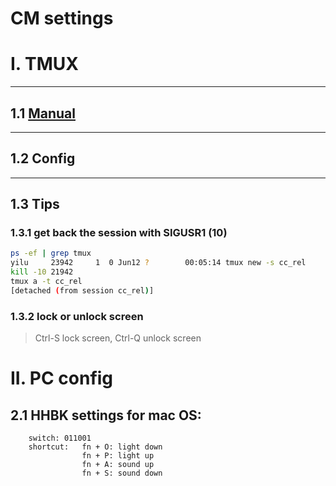 # CM settings #
# I. TMUX
---
## 1.1 [Manual](http://man.openbsd.org/cgi-bin/man.cgi/OpenBSD-current/man1/tmux.1?query=tmux%26amp;sec=1)

---
## 1.2 Config

---
## 1.3 Tips
### 1.3.1 get back the session with SIGUSR1 (10)
```bash
ps -ef | grep tmux
yilu     23942     1  0 Jun12 ?        00:05:14 tmux new -s cc_rel
kill -10 21942
tmux a -t cc_rel
[detached (from session cc_rel)]
```

### 1.3.2 lock or unlock screen
> Ctrl-S lock screen, Ctrl-Q unlock screen

# II. PC config
## 2.1 HHBK settings for mac OS:
        switch: 011001
        shortcut: 	fn + O: light down
        			fn + P: light up
                    fn + A: sound up
                    fn + S: sound down
